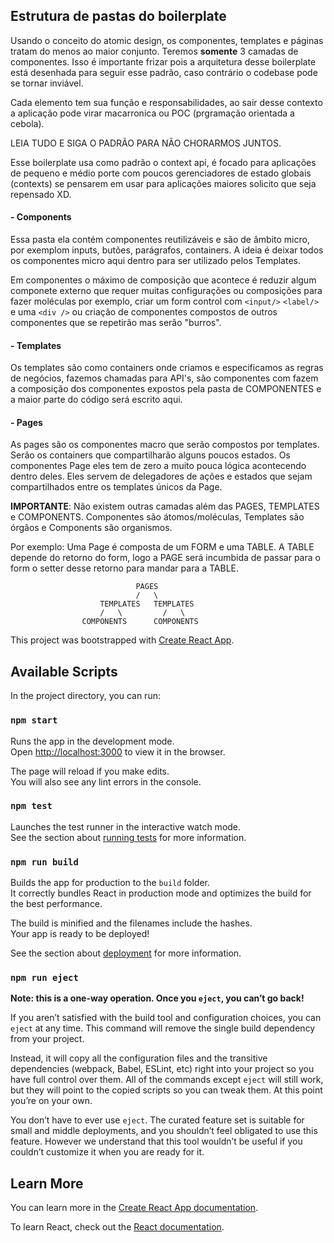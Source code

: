 ## Estrutura de pastas do boilerplate
Usando o conceito do atomic design, os componentes, templates e páginas tratam do menos ao maior conjunto.
Teremos **somente** 3 camadas de componentes. Isso é importante frizar pois a arquitetura desse boilerplate está desenhada para seguir esse padrão, caso contrário o codebase pode se tornar inviável.

Cada elemento tem sua função e responsabilidades, ao sair desse contexto a aplicação pode virar macarronica ou POC (prgramação orientada a cebola).

LEIA TUDO E SIGA O PADRÃO PARA NÃO CHORARMOS JUNTOS.

Esse boilerplate usa como padrão o context api, é focado para aplicações de pequeno e médio porte com poucos gerenciadores de estado globais (contexts) se pensarem em usar para aplicações maiores solicito que seja repensado XD.

#### - Components
Essa pasta ela contém  componentes reutilizáveis e são de âmbito micro, por exemplom inputs, butões, parágrafos, containers.
A ideia é deixar todos os componentes micro aqui dentro para ser utilizado pelos Templates.

Em componentes o máximo de composição que acontece é reduzir algum componete externo que requer muitas configurações ou composições para fazer moléculas por exemplo, criar um form control com ```<input/>``` ```<label/>``` e uma ```<div />``` ou criação de componentes compostos de outros componentes que se repetirão mas serão "burros".

#### - Templates
Os templates são como containers onde criamos e especificamos as regras de negócios, fazemos chamadas para API's, são componentes com fazem a composição dos componentes expostos pela pasta de COMPONENTES e a maior parte do código será escrito aqui.

#### - Pages
As pages são os componentes macro que serão compostos por templates. Serão os containers que compartilharão alguns poucos estados. Os componentes Page eles tem de zero a muito pouca lógica acontecendo dentro deles. Eles servem de delegadores de ações e estados que sejam compartilhados entre os templates únicos da Page.

**IMPORTANTE**: Não existem outras camadas além das PAGES, TEMPLATES e COMPONENTS.
Componentes são átomos/moléculas, Templates são órgãos e Components são organismos.

Por exemplo:
Uma Page é composta de um FORM e uma TABLE. A TABLE depende do retorno do form, logo a PAGE será incumbida de passar para o form o setter desse retorno para mandar para a TABLE.

                                PAGES
                                /   \
                        TEMPLATES   TEMPLATES
                        /   \         /   \
                    COMPONENTS      COMPONENTS


This project was bootstrapped with [Create React App](https://github.com/facebook/create-react-app).

## Available Scripts

In the project directory, you can run:

### `npm start`

Runs the app in the development mode.<br />
Open [http://localhost:3000](http://localhost:3000) to view it in the browser.

The page will reload if you make edits.<br />
You will also see any lint errors in the console.

### `npm test`

Launches the test runner in the interactive watch mode.<br />
See the section about [running tests](https://facebook.github.io/create-react-app/docs/running-tests) for more information.

### `npm run build`

Builds the app for production to the `build` folder.<br />
It correctly bundles React in production mode and optimizes the build for the best performance.

The build is minified and the filenames include the hashes.<br />
Your app is ready to be deployed!

See the section about [deployment](https://facebook.github.io/create-react-app/docs/deployment) for more information.

### `npm run eject`

**Note: this is a one-way operation. Once you `eject`, you can’t go back!**

If you aren’t satisfied with the build tool and configuration choices, you can `eject` at any time. This command will remove the single build dependency from your project.

Instead, it will copy all the configuration files and the transitive dependencies (webpack, Babel, ESLint, etc) right into your project so you have full control over them. All of the commands except `eject` will still work, but they will point to the copied scripts so you can tweak them. At this point you’re on your own.

You don’t have to ever use `eject`. The curated feature set is suitable for small and middle deployments, and you shouldn’t feel obligated to use this feature. However we understand that this tool wouldn’t be useful if you couldn’t customize it when you are ready for it.

## Learn More

You can learn more in the [Create React App documentation](https://facebook.github.io/create-react-app/docs/getting-started).

To learn React, check out the [React documentation](https://reactjs.org/).

